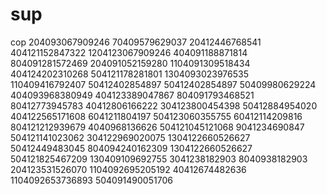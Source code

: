  # sup
cop
204093067909246 70409579629037 20412446768541 404121152847322 1204123067909246 404091188871814 804091281572469 204091052159280 1104091309518434 404124202310268 504121178281801 1304093023976535 110409416792407 50412402854897 50412402854897 50409980629224 404093968380949 404123389047867 804091793468521 80412773945783 40412806166222 304123800454398 50412884954020 404122565171608 
6041211804197 504123060355755 60412114209816 804121212939679 4040968136626 504121045121068 9041234690847 504121141023062 304122969020075 1304122660526627 50412449483045 804094240162309 1304122660526627 504121825467209 130409109692755 3041238182903 8040938182903 204123531526070 1104092695205192 40412674482636 1104092653736893 504091490051706
